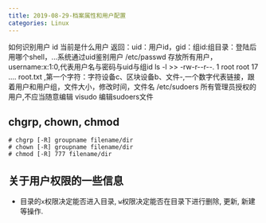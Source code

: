```yaml
---
title: 2019-08-29-档案属性和用户配置
categories: Linux
---
```

如何识别用户
id 当前是什么用户 返回：uid：用户id，gid：组id:组目录：登陆后用哪个shell，...系统通过uid鉴别用户
/etc/passwd 存放所有用户，username:x\:1:0,代表用户名与密码与uid与组id
ls -l >> -rw-r--r--. 1 root root 17 .... root.txt ,第一个字符：字符设备c、区块设备b、文件-,一个数字代表链接，跟着用户和用户组，文件大小，修改时间，文件名
/etc/sudoers 所有管理员授权的用户,不应当随意编辑
visudo 编辑sudoers文件

## chgrp, chown, chmod

```
# chgrp [-R] groupname filename/dir
# chown [-R] groupname filename/dir
# chmod [-R] 777 filename/dir
```

## 关于用户权限的一些信息

* 目录的`x`权限决定能否进入目录, `w`权限决定能否在目录下进行删除, 更新, 新建等操作.

